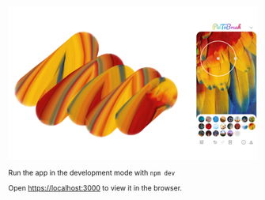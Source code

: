 ![PicToBrush Screenshot](./pictobrush_screenshot.png)

Run the app in the development mode with `npm dev`

Open [https://localhost:3000](https://localhost:3000) to view it in the browser.
